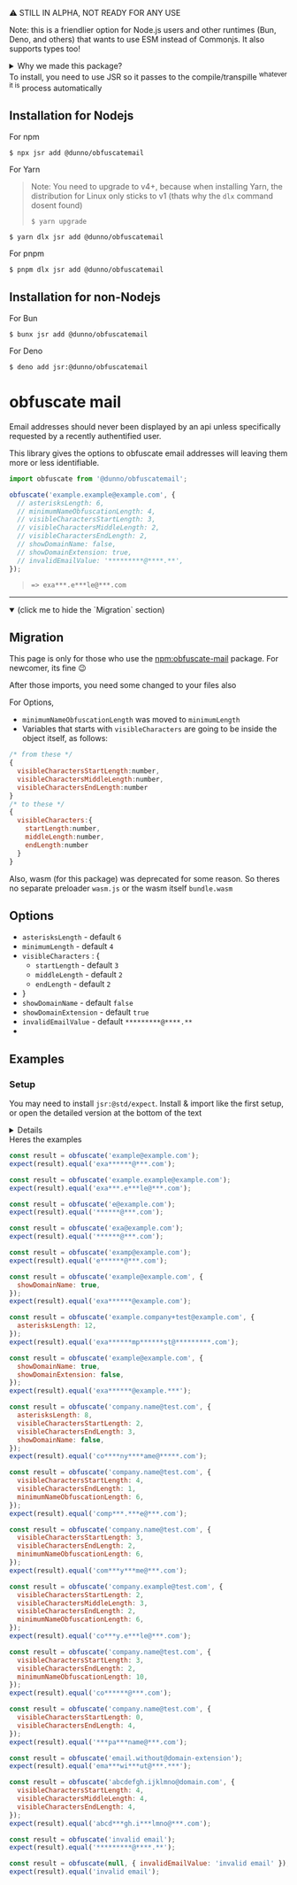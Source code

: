 :warning: STILL IN ALPHA, NOT READY FOR ANY USE

Note: this is a friendlier option for Node.js users and other runtimes (Bun, Deno, and others) that wants to use ESM instead of Commonjs. It also supports types too!
<details>
<summary>Why we made this package?</summary>
  
Even though the original package ([npm:obfuscate-mail](https://www.npmjs.com/package/obfuscate-mail)) provides the types, but the package explicitly exporting to the plain, javascript bundle version. That makes the types gone
<details>
<summary>Screenshot</summary>
  
<img width="441" alt="image" src="https://github.com/user-attachments/assets/e7d5874a-6a53-4f9a-8707-1a742ebb3104">

</details>
</details>
To install, you need to use JSR so it passes to the compile/transpille <sup>whatever it is</sup> process automatically

## Installation for Nodejs
For npm
```shell
$ npx jsr add @dunno/obfuscatemail
```
For Yarn
> Note: You need to upgrade to v4+, because when installing Yarn, the distribution for Linux only sticks to v1 (thats why the `dlx` command dosent found)
>
> ```shell
> $ yarn upgrade
> ```
```shell
$ yarn dlx jsr add @dunno/obfuscatemail
```
For pnpm
```shell
$ pnpm dlx jsr add @dunno/obfuscatemail
```
## Installation for non-Nodejs
For Bun
```
$ bunx jsr add @dunno/obfuscatemail
```
For Deno
```
$ deno add jsr:@dunno/obfuscatemail
```

# obfuscate mail

Email addresses should never been displayed by an api unless specifically requested by a recently authentified user.

This library gives the options to obfuscate email addresses will leaving them more or less identifiable.

```js
import obfuscate from '@dunno/obfuscatemail';
```

```js
obfuscate('example.example@example.com', {
  // asterisksLength: 6,
  // minimumNameObfuscationLength: 4,
  // visibleCharactersStartLength: 3,
  // visibleCharactersMiddleLength: 2,
  // visibleCharactersEndLength: 2,
  // showDomainName: false,
  // showDomainExtension: true,
  // invalidEmailValue: '*********@****.**',
});
```

> `=> exa***.e***le@***.com`
---
<details open>
<summary>(click me to hide the `Migration` section)</summary>

## Migration 
This page is only for those who use the [npm:obfuscate-mail](https://www.npmjs.com/package/obfuscate-mail) package. For newcomer, its fine 😉

After those imports, you need some changed to your files also

For Options,

- `minimumNameObfuscationLength` was moved to `minimumLength`
- Variables that starts with `visibleCharacters` are going to be inside the object itself, as follows:
```js
/* from these */
{
  visibleCharactersStartLength:number,
  visibleCharactersMiddleLength:number,
  visibleCharactersEndLength:number
}
/* to these */
{
  visibleCharacters:{
    startLength:number,
    middleLength:number,
    endLength:number
  }
}
```
Also, wasm (for this package) was deprecated for some reason. So theres no separate preloader `wasm.js` or the wasm itself `bundle.wasm`
</details>

## Options

- `asterisksLength` - default `6`
- `minimumLength` - default `4`
- `visibleCharacters` : {
  - `startLength` - default `3`
  - `middleLength` - default `2`
  - `endLength` - default `2`
- }
- `showDomainName` - default `false`
- `showDomainExtension` - default `true`
- `invalidEmailValue` - default `*********@****.**`
- 
## Examples
### Setup
You may need to install `jsr:@std/expect`. Install & import like the first setup, or open the detailed version at the bottom of the text
<details>

#### Installation for Nodejs
For npm
```shell
$ npx jsr add @std/expect
```
For Yarn
> Note: You need to upgrade to v4+, because when installing Yarn, the distribution for Linux only sticks to v1 (thats why the `dlx` command dosent found)
>
> ```shell
> $ yarn upgrade
> ```
```shell
$ yarn dlx jsr add @std/expect
```
For pnpm
```shell
$ pnpm dlx jsr add @std/expect
```
#### Installation for non-Nodejs
For Bun
```
$ bunx jsr add @std/expect
```
For Deno
```
$ deno add jsr:@std/expect
```
#### Usage (for any runtime)
```js
import { expect } from "@std/expect"
```
</details>
Heres the examples

```js
const result = obfuscate('example@example.com');
expect(result).equal('exa******@***.com');
```

```js
const result = obfuscate('example.example@example.com');
expect(result).equal('exa***.e***le@***.com');
```

```js
const result = obfuscate('e@example.com');
expect(result).equal('******@***.com');
```

```js
const result = obfuscate('exa@example.com');
expect(result).equal('******@***.com');
```

```js
const result = obfuscate('examp@example.com');
expect(result).equal('e******@***.com');
```

```js
const result = obfuscate('example@example.com', {
  showDomainName: true,
});
expect(result).equal('exa******@example.com');
```

```js
const result = obfuscate('example.company+test@example.com', {
  asterisksLength: 12,
});
expect(result).equal('exa******mp******st@*********.com');
```

```js
const result = obfuscate('example@example.com', {
  showDomainName: true,
  showDomainExtension: false,
});
expect(result).equal('exa******@example.***');
```

```js
const result = obfuscate('company.name@test.com', {
  asterisksLength: 8,
  visibleCharactersStartLength: 2,
  visibleCharactersEndLength: 3,
  showDomainName: false,
});
expect(result).equal('co****ny****ame@*****.com');
```

```js
const result = obfuscate('company.name@test.com', {
  visibleCharactersStartLength: 4,
  visibleCharactersEndLength: 1,
  minimumNameObfuscationLength: 6,
});
expect(result).equal('comp***.***e@***.com');
```

```js
const result = obfuscate('company.name@test.com', {
  visibleCharactersStartLength: 3,
  visibleCharactersEndLength: 2,
  minimumNameObfuscationLength: 6,
});
expect(result).equal('com***y***me@***.com');
```

```js
const result = obfuscate('company.example@test.com', {
  visibleCharactersStartLength: 2,
  visibleCharactersMiddleLength: 3,
  visibleCharactersEndLength: 2,
  minimumNameObfuscationLength: 6,
});
expect(result).equal('co***y.e***le@***.com');
```

```js
const result = obfuscate('company.name@test.com', {
  visibleCharactersStartLength: 3,
  visibleCharactersEndLength: 2,
  minimumNameObfuscationLength: 10,
});
expect(result).equal('co******@***.com');
```

```js
const result = obfuscate('company.name@test.com', {
  visibleCharactersStartLength: 0,
  visibleCharactersEndLength: 4,
});
expect(result).equal('***pa***name@***.com');
```

```js
const result = obfuscate('email.without@domain-extension');
expect(result).equal('ema***wi***ut@***.***');
```

```js
const result = obfuscate('abcdefgh.ijklmno@domain.com', {
  visibleCharactersStartLength: 4,
  visibleCharactersMiddleLength: 4,
  visibleCharactersEndLength: 4,
});
expect(result).equal('abcd***gh.i***lmno@***.com');
```

```js
const result = obfuscate('invalid email');
expect(result).equal('*********@****.**');
```

```js
const result = obfuscate(null, { invalidEmailValue: 'invalid email' });
expect(result).equal('invalid email');
```
